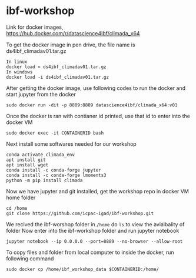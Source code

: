 # ibf-workshop



Link for docker images, https://hub.docker.com/r/datascience4ibf/climada_x64


To get the docker image in pen drive, the file name is ds4ibf_climadav01.tar.gz
```
In linux
docker load < ds4ibf_climadav01.tar.gz
In windows
docker load -i ds4ibf_climadav01.tar.gz
```
After getting the docker image, use following codes to run the docker and start jupyter from the docker

```
sudo docker run -dit -p 8889:8889 datascience4ibf/climada_x64:v01
```
Once the docker is ran with contianer id printed, use that id to enter into the docker VM
```
sudo docker exec -it CONTAINERID bash
```
Next install some softwares needed for our workshop
```
conda activate climada_env
apt install git
apt install wget 
conda install -c conda-forge jupyter
conda install -c conda-forge lmoments3
python -m pip install climada
```
Now we have jupyter and git installed, get the workshop repo in docker VM home folder
```
cd /home
git clone https://github.com/icpac-igad/ibf-workshop.git
```
We recived the ibf-worshop folder in `/home` do `ls` to view the avialbality of folder
Now enter into the ibf-workshop folder and run jupyter notebook
```
jupyter notebook --ip 0.0.0.0 --port=8889 --no-browser --allow-root
```
To copy files and folder from local computer to inside the docker, run following command

```
sudo docker cp /home/ibf_workshop_data $CONTAINERID:/home/
``` 




